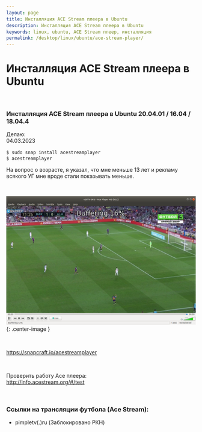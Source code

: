 ```yaml
---
layout: page
title: Инсталляция ACE Stream плеера в Ubuntu
description: Инсталляция ACE Stream плеера в Ubuntu
keywords: linux, ubuntu, ACE Stream плеер, инсталляция
permalink: /desktop/linux/ubuntu/ace-stream-player/
---
```


# Инсталляция ACE Stream плеера в Ubuntu

<br/>

### Инсталляция ACE Stream плеера в Ubuntu 20.04.01 / 16.04 / 18.04.4

Делаю:  
04.03.2023

    $ sudo snap install acestreamplayer
    $ acestreamplayer

На вопрос о возрасте, я указал, что мне меньше 13 лет и рекламу всякого УГ мне вроде стали показывать меньше.

<br/>

![Установка Ace плеера в Ubuntu 18.04.1](/img/desktop/linux/ubuntu/ace-player-installation/ace-18-04.png 'Установка Ace плеера в Ubuntu 18.04.1'){: .center-image }

<br/>

https://snapcraft.io/acestreamplayer

<br/>

Проверить работу Ace плеера:  
http://info.acestream.org/#/test

<br/>

### Ссылки на трансляции футбола (Ace Stream):

- pimpletv(.)ru (Заблокировано РКН)
